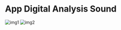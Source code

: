 # App Digital Analysis Sound
![img1](https://user-images.githubusercontent.com/98169413/155931536-e457d1bb-4441-4fbc-bd2d-0b7075d3fa45.jpg)
![img2](https://user-images.githubusercontent.com/98169413/155931542-0f75716a-3951-4a53-97a5-b0fb7fbb0620.jpg)
